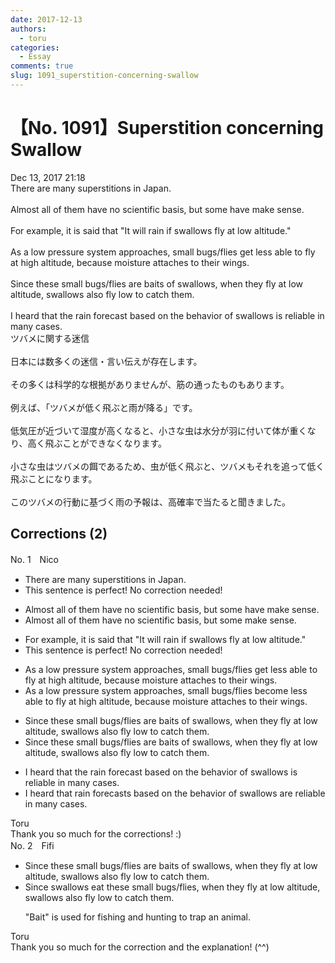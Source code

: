 ```yaml
---
date: 2017-12-13
authors:
  - toru
categories:
  - Essay
comments: true
slug: 1091_superstition-concerning-swallow
---
```


# 【No. 1091】Superstition concerning Swallow
<div class="date">Dec 13, 2017 21:18</div>
<div id="post"><div id="body_show_ori">
There are many superstitions in Japan.<br/><br/>Almost all of them have no scientific basis, but some have make sense.<br/><br/>For example, it is said that "It will rain if swallows fly at low altitude."<br/><br/>As a low pressure system approaches, small bugs/flies get less able to fly at high altitude, because moisture attaches to their wings.<br/><br/>Since these small bugs/flies are baits of swallows, when they fly at low altitude, swallows also fly low to catch them.<br/><br/>I heard that the rain forecast based on the behavior of swallows is reliable in many cases.
</div></div>

<!-- more -->

<div id="post_ja"><div id="body_show_mo">
ツバメに関する迷信<br/><br/>日本には数多くの迷信・言い伝えが存在します。<br/><br/>その多くは科学的な根拠がありませんが、筋の通ったものもあります。<br/><br/>例えば、「ツバメが低く飛ぶと雨が降る」です。<br/><br/>低気圧が近づいて湿度が高くなると、小さな虫は水分が羽に付いて体が重くなり、高く飛ぶことができなくなります。<br/><br/>小さな虫はツバメの餌であるため、虫が低く飛ぶと、ツバメもそれを追って低く飛ぶことになります。<br/><br/>このツバメの行動に基づく雨の予報は、高確率で当たると聞きました。
</div></div>

## Corrections (2)
<div id="block"><div class="first_name"> No. 1　<span class="just_name">Nico</span></div><div id="block2">
<ul class="correction_field">
<li class="incorrect">There are many superstitions in Japan.</li>
<li class="corrected perfect">This sentence is perfect! No correction needed!</li>
</ul>
<ul class="correction_field">
<li class="incorrect">Almost all of them have no scientific basis, but some have make sense.</li>
<li class="corrected correct">
Almost all of them have no scientific basis, but some make sense.
</li>
</ul>
<ul class="correction_field">
<li class="incorrect">For example, it is said that "It will rain if swallows fly at low altitude."</li>
<li class="corrected perfect">This sentence is perfect! No correction needed!</li>
</ul>
<ul class="correction_field">
<li class="incorrect">As a low pressure system approaches, small bugs/flies get less able to fly at high altitude, because moisture attaches to their wings.</li>
<li class="corrected correct">
As a low pressure system approaches, small bugs/flies <span class="f_blue">become</span> less able to fly at high altitude, because moisture attaches to their wings.
</li>
</ul>
<ul class="correction_field">
<li class="incorrect">Since these small bugs/flies are baits of swallows, when they fly at low altitude, swallows also fly low to catch them.</li>
<li class="corrected correct">
Since these small bugs/flies are baits of swallows, when they fly at low altitude, swallows also fly low to catch them.
</li>
</ul>
<ul class="correction_field">
<li class="incorrect">I heard that the rain forecast based on the behavior of swallows is reliable in many cases.</li>
<li class="corrected correct">
I heard that rain forecasts based on the behavior of swallows are reliable in many cases.
</li>
</ul>
</div><div class="name"><span class="just_name">Toru</span><br>
Thank you so much for the corrections! :)
</div>
</div>
<div id="block"><div class="first_name"> No. 2　<span class="just_name">Fifi</span></div><div id="block2">
<ul class="correction_field">
<li class="incorrect">Since these small bugs/flies are baits of swallows, when they fly at low altitude, swallows also fly low to catch them.</li>
<li class="corrected correct">
<span class="f_red">Since swallows eat these small bugs/flies</span>, when they fly at low altitude, swallows also fly low to catch them.
<p class="correction_comment">"Bait" is used for fishing and hunting to trap an animal.</p>
</li>
</ul>
</div><div class="name"><span class="just_name">Toru</span><br>
Thank you so much for the correction and the explanation! (^^)
</div>
</div>
